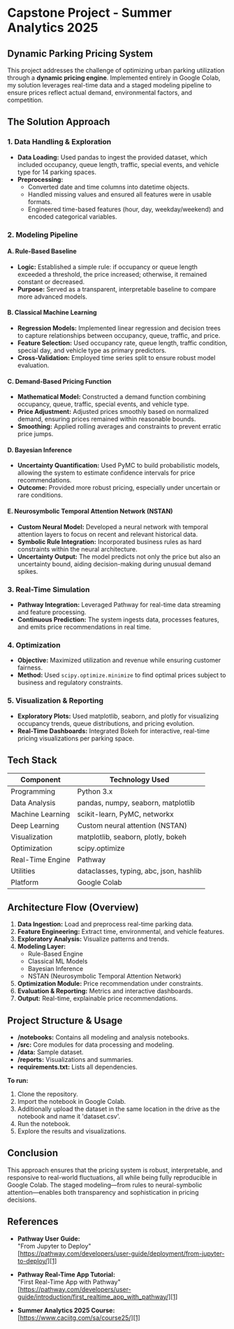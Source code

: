 # Capstone Project - Summer Analytics 2025

## Dynamic Parking Pricing System

This project addresses the challenge of optimizing urban parking utilization through a **dynamic pricing engine**. Implemented entirely in Google Colab, my solution leverages real-time data and a staged modeling pipeline to ensure prices reflect actual demand, environmental factors, and competition.

## The Solution Approach

### 1. Data Handling & Exploration

- **Data Loading:** Used pandas to ingest the provided dataset, which included occupancy, queue length, traffic, special events, and vehicle type for 14 parking spaces.
- **Preprocessing:** 
  - Converted date and time columns into datetime objects.
  - Handled missing values and ensured all features were in usable formats.
  - Engineered time-based features (hour, day, weekday/weekend) and encoded categorical variables.

### 2. Modeling Pipeline

#### A. Rule-Based Baseline

- **Logic:** Established a simple rule: if occupancy or queue length exceeded a threshold, the price increased; otherwise, it remained constant or decreased.
- **Purpose:** Served as a transparent, interpretable baseline to compare more advanced models.

#### B. Classical Machine Learning

- **Regression Models:** Implemented linear regression and decision trees to capture relationships between occupancy, queue, traffic, and price.
- **Feature Selection:** Used occupancy rate, queue length, traffic condition, special day, and vehicle type as primary predictors.
- **Cross-Validation:** Employed time series split to ensure robust model evaluation.

#### C. Demand-Based Pricing Function

- **Mathematical Model:** Constructed a demand function combining occupancy, queue, traffic, special events, and vehicle type.
- **Price Adjustment:** Adjusted prices smoothly based on normalized demand, ensuring prices remained within reasonable bounds.
- **Smoothing:** Applied rolling averages and constraints to prevent erratic price jumps.

#### D. Bayesian Inference

- **Uncertainty Quantification:** Used PyMC to build probabilistic models, allowing the system to estimate confidence intervals for price recommendations.
- **Outcome:** Provided more robust pricing, especially under uncertain or rare conditions.

#### E. Neurosymbolic Temporal Attention Network (NSTAN)

- **Custom Neural Model:** Developed a neural network with temporal attention layers to focus on recent and relevant historical data.
- **Symbolic Rule Integration:** Incorporated business rules as hard constraints within the neural architecture.
- **Uncertainty Output:** The model predicts not only the price but also an uncertainty bound, aiding decision-making during unusual demand spikes.

### 3. Real-Time Simulation

- **Pathway Integration:** Leveraged Pathway for real-time data streaming and feature processing.
- **Continuous Prediction:** The system ingests data, processes features, and emits price recommendations in real time.

### 4. Optimization

- **Objective:** Maximized utilization and revenue while ensuring customer fairness.
- **Method:** Used `scipy.optimize.minimize` to find optimal prices subject to business and regulatory constraints.

### 5. Visualization & Reporting

- **Exploratory Plots:** Used matplotlib, seaborn, and plotly for visualizing occupancy trends, queue distributions, and pricing evolution.
- **Real-Time Dashboards:** Integrated Bokeh for interactive, real-time pricing visualizations per parking space.

## Tech Stack

| Component         | Technology Used                        |
|-------------------|----------------------------------------|
| Programming       | Python 3.x                             |
| Data Analysis     | pandas, numpy, seaborn, matplotlib     |
| Machine Learning  | scikit-learn, PyMC, networkx           |
| Deep Learning     | Custom neural attention (NSTAN)        |
| Visualization     | matplotlib, seaborn, plotly, bokeh     |
| Optimization      | scipy.optimize                         |
| Real-Time Engine  | Pathway                                |
| Utilities         | dataclasses, typing, abc, json, hashlib|
| Platform          | Google Colab                           |

## Architecture Flow (Overview)

1. **Data Ingestion:** Load and preprocess real-time parking data.
2. **Feature Engineering:** Extract time, environmental, and vehicle features.
3. **Exploratory Analysis:** Visualize patterns and trends.
4. **Modeling Layer:**
   - Rule-Based Engine
   - Classical ML Models
   - Bayesian Inference
   - NSTAN (Neurosymbolic Temporal Attention Network)
5. **Optimization Module:** Price recommendation under constraints.
6. **Evaluation & Reporting:** Metrics and interactive dashboards.
7. **Output:** Real-time, explainable price recommendations.

## Project Structure & Usage

- **/notebooks:** Contains all modeling and analysis notebooks.
- **/src:** Core modules for data processing and modeling.
- **/data:** Sample dataset.
- **/reports:** Visualizations and summaries.
- **requirements.txt:** Lists all dependencies.

**To run:**
1. Clone the repository.
2. Import the notebook in Google Colab.
3. Additionally upload the dataset in the same location in the drive as the notebook and name it 'dataset.csv'.
4. Run the notebook.
5. Explore the results and visualizations.

## Conclusion

This approach ensures that the pricing system is robust, interpretable, and responsive to real-world fluctuations, all while being fully reproducible in Google Colab. The staged modeling—from rules to neural-symbolic attention—enables both transparency and sophistication in pricing decisions.

## References 
- **Pathway User Guide:**  
  "From Jupyter to Deploy"  
  [https://pathway.com/developers/user-guide/deployment/from-jupyter-to-deploy/][1]

- **Pathway Real-Time App Tutorial:**  
  "First Real-Time App with Pathway"  
  [https://pathway.com/developers/user-guide/introduction/first_realtime_app_with_pathway/][1]

- **Summer Analytics 2025 Course:**  
  [https://www.caciitg.com/sa/course25/][1]

